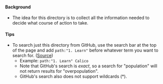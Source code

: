 #### Background
- The idea for this directory is to collect all the information needed to decide what course of action to take.
#### Tips
- To search just this directory from GitHub, use the search bar at the top of the page and add `path:"1. Learn"` before whatever term you want to search for. ([Source](https://help.github.com/articles/searching-code/))
  - Example: `path:"1. Learn" Calico`
  - Note that GitHub's search is *exact*, so a search for "population" will not return results for "overpopulation".
  - GitHub's search also does not support wildcards (*).
